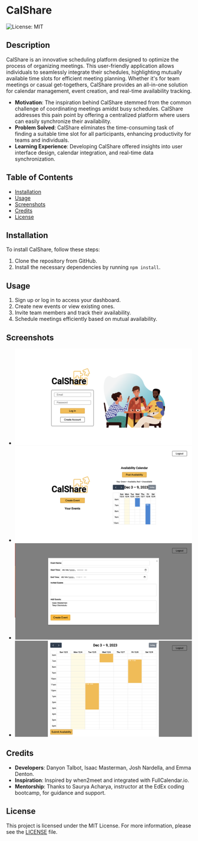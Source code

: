 # CalShare

![License: MIT](https://img.shields.io/badge/License-MIT-yellow.svg)

## Description
CalShare is an innovative scheduling platform designed to optimize the process of organizing meetings. This user-friendly application allows individuals to seamlessly integrate their schedules, highlighting mutually available time slots for efficient meeting planning. Whether it's for team meetings or casual get-togethers, CalShare provides an all-in-one solution for calendar management, event creation, and real-time availability tracking.

- **Motivation**: The inspiration behind CalShare stemmed from the common challenge of coordinating meetings amidst busy schedules. CalShare addresses this pain point by offering a centralized platform where users can easily synchronize their availability.
- **Problem Solved**: CalShare eliminates the time-consuming task of finding a suitable time slot for all participants, enhancing productivity for teams and individuals.
- **Learning Experience**: Developing CalShare offered insights into user interface design, calendar integration, and real-time data synchronization.

## Table of Contents
- [Installation](#installation)
- [Usage](#usage)
- [Screenshots](#screenshots)
- [Credits](#credits)
- [License](#license)

## Installation
To install CalShare, follow these steps:
1. Clone the repository from GitHub.
2. Install the necessary dependencies by running `npm install`.

## Usage
1. Sign up or log in to access your dashboard.
2. Create new events or view existing ones.
3. Invite team members and track their availability.
4. Schedule meetings efficiently based on mutual availability.

## Screenshots
- ![Screenshot 1](./screenshots/CalShare-screenshot-01.png)
- ![Screenshot 2](./screenshots/CalShare-screenshot-02.png)
- ![Screenshot 3](./screenshots/CalShare-screenshot-03.png)
- ![Screenshot 4](./screenshots/CalShare-screenshot-04.png)

## Credits
- **Developers**: Danyon Talbot, Isaac Masterman, Josh Nardella, and Emma Denton.
- **Inspiration**: Inspired by when2meet and integrated with FullCalendar.io.
- **Mentorship**: Thanks to Saurya Acharya, instructor at the EdEx coding bootcamp, for guidance and support.

## License
This project is licensed under the MIT License. For more information, please see the [LICENSE](LICENSE) file.
